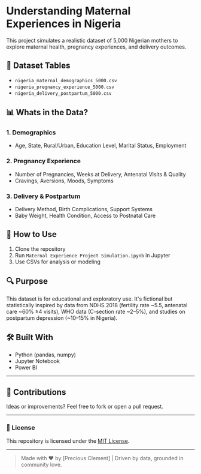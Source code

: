 # Understanding Maternal Experiences in Nigeria

This project simulates a realistic dataset of 5,000 Nigerian mothers to explore maternal health, pregnancy experiences, and delivery outcomes.

## 📂 Dataset Tables
- `nigeria_maternal_demographics_5000.csv`
- `nigeria_pregnancy_experience_5000.csv`
- `nigeria_delivery_postpartum_5000.csv`

## 📊 Whats in the Data?

### 1. Demographics
- Age, State, Rural/Urban, Education Level, Marital Status, Employment

### 2. Pregnancy Experience
- Number of Pregnancies, Weeks at Delivery, Antenatal Visits & Quality
- Cravings, Aversions, Moods, Symptoms

### 3. Delivery & Postpartum
- Delivery Method, Birth Complications, Support Systems
- Baby Weight, Health Condition, Access to Postnatal Care

## 🚀 How to Use
1. Clone the repository
2. Run `Maternal Experience Project Simulation.ipynb` in Jupyter
3. Use CSVs for analysis or modeling

## 🔍 Purpose
This dataset is for educational and exploratory use. It's fictional but statistically inspired by data from NDHS 2018 (fertility rate ~5.5, antenatal care ~60% ≥4 visits), WHO data (C-section rate ~2–5%), and studies on postpartum depression (~10–15% in Nigeria). 

## 🛠 Built With
- Python (pandas, numpy)
- Jupyter Notebook
- Power BI

---

## 🙌 Contributions

Ideas or improvements? Feel free to fork or open a pull request.

---

### 📜 License

This repository is licensed under the [MIT License](LICENSE).

---

> Made with ❤️ by [Precious Clement] | Driven by data, grounded in community love.
